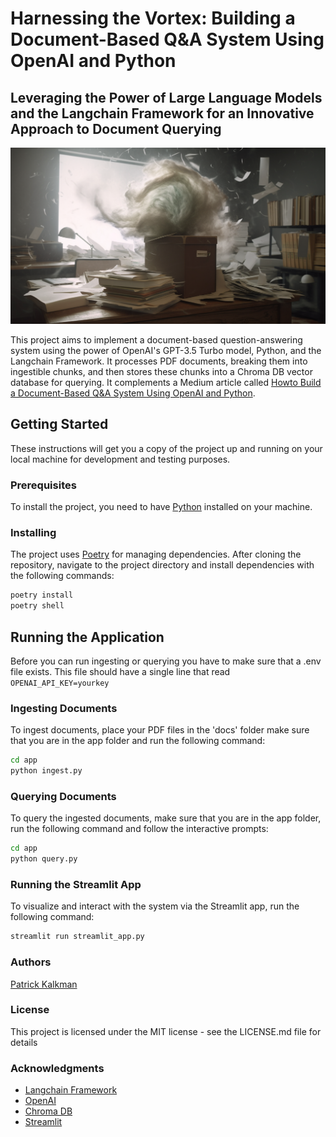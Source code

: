 # Harnessing the Vortex: Building a Document-Based Q&A System Using OpenAI and Python

## Leveraging the Power of Large Language Models and the Langchain Framework for an Innovative Approach to Document Querying

![DocuVortex](/vortex.png "DocuVortex")


This project aims to implement a document-based question-answering system using the power of OpenAI's GPT-3.5 Turbo model, Python, and the Langchain Framework. It processes PDF documents, breaking them into ingestible chunks, and then stores these chunks into a Chroma DB vector database for querying. It complements a Medium article called [Howto Build a Document-Based Q&A System Using OpenAI and Python](https://medium.com/itnext/how-to-build-a-document-based-q-a-system-using-openai-and-python-17d1c3cc2081).

## Getting Started

These instructions will get you a copy of the project up and running on your local machine for development and testing purposes.

### Prerequisites

To install the project, you need to have [Python](https://www.python.org/downloads/) installed on your machine.

### Installing

The project uses [Poetry](https://python-poetry.org/) for managing dependencies. After cloning the repository, navigate to the project directory and install dependencies with the following commands:

```bash
poetry install
poetry shell
```

## Running the Application
Before you can run ingesting or querying you have to make sure that a .env file exists. This file should have a single line that read ```OPENAI_API_KEY=yourkey```

### Ingesting Documents
To ingest documents, place your PDF files in the 'docs' folder make sure that you are in the app folder and run the following command:

```bash
cd app
python ingest.py
```

### Querying Documents
To query the ingested documents, make sure that you are in the app folder, run the following command and follow the interactive prompts:

```bash
cd app
python query.py
```

### Running the Streamlit App
To visualize and interact with the system via the Streamlit app, run the following command:

```bash
streamlit run streamlit_app.py
```

### Authors
[Patrick Kalkman](https://github.com/PatrickKalkman)

### License
This project is licensed under the MIT license - see the LICENSE.md file for details

### Acknowledgments
- [Langchain Framework](https://python.langchain.com/en/latest/index.html)
- [OpenAI](https://openai.com/)
- [Chroma DB](https://www.trychroma.com/)
- [Streamlit](https://streamlit.io/)



